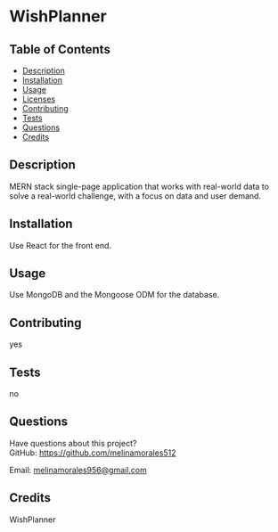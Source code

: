 # WishPlanner
  
    
## Table of Contents
* [Description](#description)
* [Installation](#installation)
* [Usage](#usage)
* [Licenses](#licenses)
* [Contributing](#contributing)
* [Tests](#tests)
* [Questions](#questions)
* [Credits](#credits)
## Description

MERN stack single-page application that works with real-world data to solve a real-world challenge, with a focus on data and user demand.

## Installation
Use React for the front end.

## Usage
Use MongoDB and the Mongoose ODM for the database.

## Contributing
yes
## Tests
no
## Questions
Have questions about this project?  
GitHub: https://github.com/melinamorales512  

Email: melinamorales956@gmail.com
## Credits
WishPlanner

